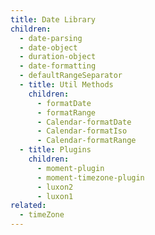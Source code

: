 ```yaml
---
title: Date Library
children:
  - date-parsing
  - date-object
  - duration-object
  - date-formatting
  - defaultRangeSeparator
  - title: Util Methods
    children:
      - formatDate
      - formatRange
      - Calendar-formatDate
      - Calendar-formatIso
      - Calendar-formatRange
  - title: Plugins
    children:
      - moment-plugin
      - moment-timezone-plugin
      - luxon2
      - luxon1
related:
  - timeZone
---
```

